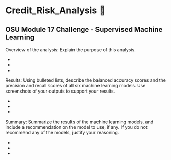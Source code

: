 # Credit_Risk_Analysis :house_with_garden:

## OSU Module 17 Challenge - Supervised Machine Learning


Overview of the analysis: Explain the purpose of this analysis.

  *
  *
  *

Results: Using bulleted lists, describe the balanced accuracy scores and the precision and recall scores of all six machine learning models. Use screenshots of your outputs to support your results.

  *
  *
  *

Summary: Summarize the results of the machine learning models, and include a recommendation on the model to use, if any. If you do not recommend any of the models, justify your reasoning.

  *
  *
  *
